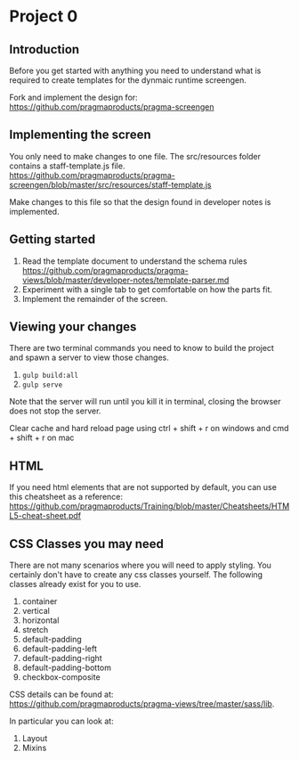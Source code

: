 # Project 0

## Introduction
 Before you get started with anything you need to understand what is required to create templates for the dynmaic runtime screengen.
 
 Fork and implement the design for:  
 https://github.com/pragmaproducts/pragma-screengen
 
 ## Implementing the screen
 You only need to make changes to one file.
 The src/resources folder contains a staff-template.js file.
 https://github.com/pragmaproducts/pragma-screengen/blob/master/src/resources/staff-template.js
 
 Make changes to this file so that the design found in developer notes is implemented.
 
 ## Getting started
 1. Read the template document to understand the schema rules  
 https://github.com/pragmaproducts/pragma-views/blob/master/developer-notes/template-parser.md
 1. Experiment with a single tab to get comfortable on how the parts fit.
 1. Implement the remainder of the screen.
 
 ## Viewing your changes
 There are two terminal commands you need to know to build the project and spawn a server to view those changes.
 
 1. `gulp build:all`
 2. `gulp serve`
 
 Note that the server will run until you kill it in terminal, closing the browser does not stop the server.
 
 Clear cache and hard reload page using
 ctrl + shift + r on windows and 
 cmd + shift + r on mac
 
 ## HTML
 If you need html elements that are not supported by default, you can use this cheatsheet as a reference:  
 https://github.com/pragmaproducts/Training/blob/master/Cheatsheets/HTML5-cheat-sheet.pdf
 
## CSS Classes you may need
 There are not many scenarios where you will need to apply styling. You certainly don't have to create any css classes yourself.
 The following classes already exist for you to use.
 
 1. container
 1. vertical
 1. horizontal
 1. stretch
 1. default-padding
 1. default-padding-left
 1. default-padding-right
 1. default-padding-bottom
 1. checkbox-composite
 
 CSS details can be found at:  
 https://github.com/pragmaproducts/pragma-views/tree/master/sass/lib.
 
 In particular you can look at:  
1. Layout
 1. Mixins
 